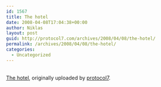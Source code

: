 ```yaml
---
id: 1567
title: The hotel
date: 2008-04-08T17:04:38+00:00
author: Niklas
layout: post
guid: http://protocol7.com/archives/2008/04/08/the-hotel/
permalink: /archives/2008/04/08/the-hotel/
categories:
  - Uncategorized
---
```

<div class='microid-6e2a6db35319801e81db7433344acb762666a4de'>
  <div class="flickr-frame">
    <a href="http://www.flickr.com/photos/protocol7/2398967254/" title="photo sharing"><img src="http://farm3.static.flickr.com/2276/2398967254_eab94cb9ef.jpg" class="flickr-photo" alt="" /></a><br /> <br /> <span class="flickr-caption"><a href="http://www.flickr.com/photos/protocol7/2398967254/">The hotel</a>, originally uploaded by <a href="http://www.flickr.com/people/protocol7/">protocol7</a>.</span>
  </div>
  
  <p class="flickr-yourcomment">
    </div>